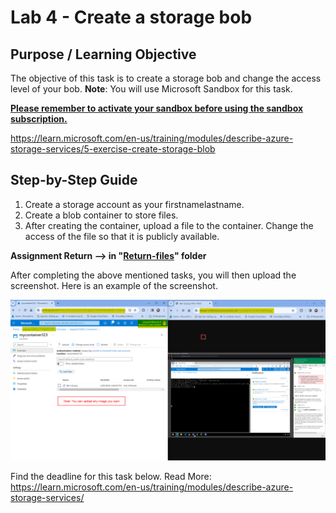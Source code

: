 # Lab 4 - Create a storage bob

## Purpose / Learning Objective 

The objective of this task is to create a storage bob and change the access level of your bob.
**Note**: You will use Microsoft Sandbox for this task. 

**<ins>Please remember to activate your sandbox before using the sandbox subscription.</ins>**

https://learn.microsoft.com/en-us/training/modules/describe-azure-storage-services/5-exercise-create-storage-blob

## Step-by-Step Guide

1. Create a storage account as your firstnamelastname.
2. Create a blob container to store files. 
3. After creating the container, upload a file to the container. Change the access of the file so that it is publicly available.  



**Assignment Return --> in "[Return-files](./Return-files/)" folder** 

After completing the above mentioned tasks, you will then upload the screenshot. Here is an example of the screenshot. 

<img src="./images/example.png">



Find the deadline for this task below.
Read More: 
https://learn.microsoft.com/en-us/training/modules/describe-azure-storage-services/

  
